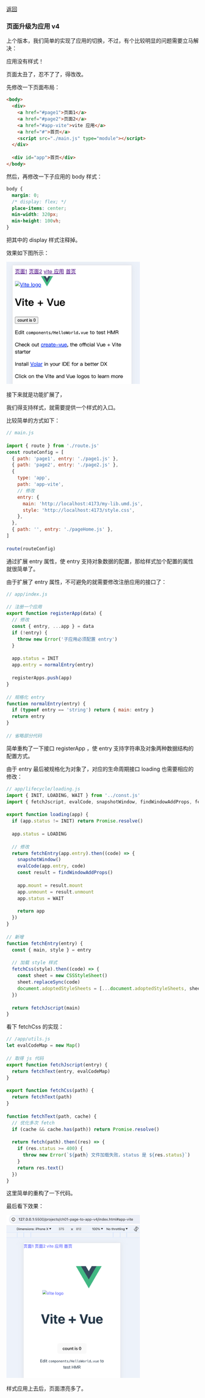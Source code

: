 [返回](/README.md)

### 页面升级为应用 v4

上个版本，我们简单的实现了应用的切换，不过，有个比较明显的问题需要立马解决：

应用没有样式！

页面太丑了，忍不了了，得改改。

先修改一下页面布局：

```html
<body>
  <div>
    <a href="#page1">页面1</a>
    <a href="#page2">页面2</a>
    <a href="#app-vite">vite 应用</a>
    <a href="#">首页</a>
    <script src="./main.js" type="module"></script>
  </div>

  <div id="app">首页</div>
</body>
```

然后，再修改一下子应用的 body 样式：

```css
body {
  margin: 0;
  /* display: flex; */
  place-items: center;
  min-width: 320px;
  min-height: 100vh;
}
```

把其中的 display 样式注释掉。

效果如下图所示：
<!-- ![img](../images/ch01/img013.png#pic-left=150x150) -->
<img src="../images/ch01/img013.png" width="350px">

接下来就是功能扩展了，

我们得支持样式，就需要提供一个样式的入口。

比较简单的方式如下：

```js
// main.js

import { route } from './route.js'
const routeConfig = [
  { path: 'page1', entry: './page1.js' },
  { path: 'page2', entry: './page2.js' },
  {
    type: 'app',
    path: 'app-vite',
    // 修改
    entry: {
      main: 'http://localhost:4173/my-lib.umd.js',
      style: 'http://localhost:4173/style.css',
    },
  },
  { path: '', entry: './pageHome.js' },
]

route(routeConfig)
```

通过扩展 entry 属性，使 entry 支持对象数据的配置，那给样式加个配置的属性就很简单了。

由于扩展了 entry 属性，不可避免的就需要修改注册应用的接口了：

```js
// app/index.js

// 注册一个应用
export function registerApp(data) {
  // 修改
  const { entry, ...app } = data
  if (!entry) {
    throw new Error('子应用必须配置 entry')
  }

  app.status = INIT
  app.entry = normalEntry(entry)

  registerApps.push(app)
}

// 规格化 entry
function normalEntry(entry) {
  if (typeof entry == 'string') return { main: entry }
  return entry
}

// 省略部分代码
```

简单重构了一下接口 registerApp ，使 entry 支持字符串及对象两种数据结构的配置方式。

由于 entry 最后被规格化为对象了，对应的生命周期接口 loading 也需要相应的修改：

```js
// app/lifecycle/loading.js
import { INIT, LOADING, WAIT } from '../const.js'
import { fetchJscript, evalCode, snapshotWindow, findWindowAddProps, fetchCss } from '../utils.js'

export function loading(app) {
  if (app.status != INIT) return Promise.resolve()

  app.status = LOADING

  // 修改
  return fetchEntry(app.entry).then((code) => {
    snapshotWindow()
    evalCode(app.entry, code)
    const result = findWindowAddProps()

    app.mount = result.mount
    app.unmount = result.unmount
    app.status = WAIT

    return app
  })
}

// 新增
function fetchEntry(entry) {
  const { main, style } = entry

  // 加载 style 样式
  fetchCss(style).then((code) => {
    const sheet = new CSSStyleSheet()
    sheet.replaceSync(code)
    document.adoptedStyleSheets = [...document.adoptedStyleSheets, sheet]
  })

  return fetchJscript(main)
}
```

看下 fetchCss 的实现：

```js
// /app/utils.js
let evalCodeMap = new Map()

// 取得 js 代码
export function fetchJscript(entry) {
  return fetchText(entry, evalCodeMap)
}

export function fetchCss(path) {
  return fetchText(path)
}

function fetchText(path, cache) {
  // 优化多次 fetch
  if (cache && cache.has(path)) return Promise.resolve()

  return fetch(path).then((res) => {
    if (res.status >= 400) {
      throw new Error(`${path} 文件加载失败，status 是 ${res.status}`)
    }
    return res.text()
  })
}
```

这里简单的重构了一下代码。

最后看下效果：

<!-- ![img](../images/ch01/img014.png) -->
<img src="../images/ch01/img014.png" width="350px">

样式应用上去后，页面漂亮多了。
